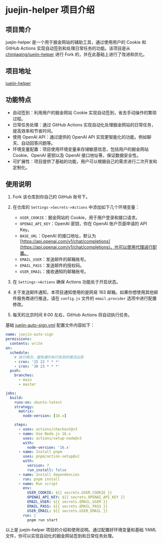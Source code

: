 # juejin-helper 项目介绍

## 项目简介

juejin-helper 是一个用于掘金网站的辅助工具，通过使用用户的 Cookie 和 GitHub Actions 实现自动签到和处理日常任务的功能。该项目是从 [chinjiaqing/juejin-helper](https://github.com/chinjiaqing/juejin-helper) 进行 Fork 的，并在此基础上进行了改进和优化。

## 项目地址

[juejin-helper](https://github.com/Wiederhoeft/juejin-helper)

## 功能特点

- 自动签到：利用用户的掘金网站 Cookie 实现自动签到，省去手动操作的繁琐过程。
- 日常任务处理：通过 GitHub Actions 实现自动化处理掘金网站的日常任务，提高效率和节省时间。
- 使用 OpenAI API：通过提供的 OpenAI API 实现更智能化的功能，例如聊天、自动回答问题等。
- 环境变量配置：项目使用环境变量来存储敏感信息，包括用户的掘金网站 Cookie、OpenAI 密钥以及 OpenAI 接口地址等，保证数据安全性。
- 可扩展性：项目提供了基础的功能，用户可以根据自己的需求进行二次开发和定制化。

## 使用说明

1. Fork 该仓库到你自己的 GitHub 账号下。

2. 在仓库的 `Settings->Secrets->Actions` 中添加如下几个环境变量：

   - `USER_COOKIE`：掘金网站的 Cookie，用于用户登录和接口请求。
   - `OPENAI_API_KEY`：OpenAI 密钥，你在 OpenAI 账户页面申请的 API Key。
   - `BASE_URL`：OpenAI 的接口地址，默认为 [https://api.openai.com/v1/chat/completions](https://api.openai.com/v1/chat/completions)，也可以使用代理进行配置。
   - `EMAIL_USER`：发送邮件的邮箱账号。
   - `EMAIL_PASS`：发送邮件的授权码。
   - `USER_EMAIL`：接收通知的邮箱账号。

3. 在 `Settings->Actions` 确保 Actions 功能处于开启状态。

4. 关于发送邮件通知，本项目通知使用的是网易 163 邮箱。如果你想使用其他邮件服务商进行推送，请在 `config.js` 文件的 `email.provider` 选项中进行配置修改。

5. 每天的北京时间 8:00 左右，GitHub Actions 将自动执行任务。

基础 [juejin-auto-sign.yml](.github/workflows/juejin-auto-sign.yml) 配置文件内容如下：

```yaml
name: juejin-auto-sign
permissions:
  contents: write
on:
  schedule:
    # 执行两次，避免偶尔执行失败的情况出现
    - cron: '15 22 * * *'
    - cron: '30 23 * * *'
  push:
    branches:
      - main
      - master

jobs:
  build:
    runs-on: ubuntu-latest
    strategy:
      matrix:
        node-version: [16.x]

    steps:
      - uses: actions/checkout@v3
      - name: Use Node.js 16.x
        uses: actions/setup-node@v3
        with:
          node-version: '16.x'
      - name: Install pnpm
        uses: pnpm/action-setup@v2
        with:
          version: 7
          run_install: false
      - name: Install dependencies
        run: pnpm install
      - name: Run script
        env:
          USER_COOKIE: ${{ secrets.USER_COOKIE }}
          OPENAI_API_KEY: ${{ secrets.OPENAI_API_KEY }}
          EMAIL_USER: ${{ secrets.EMAIL_USER }}
          EMAIL_PASS: ${{ secrets.EMAIL_PASS }}
          USER_EMAIL: ${{ secrets.USER_EMAIL }}
        run: |
          pnpm run start
```

以上是 juejin-helper 项目的介绍和使用说明。通过配置好环境变量和基础 YAML 文件，你可以实现自动化的掘金网站签到和日常任务处理。
